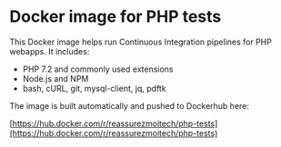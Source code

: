 # Docker image for PHP tests

This Docker image helps run Continuous Integration pipelines for PHP webapps. It includes:

- PHP 7.2 and commonly used extensions
- Node.js and NPM
- bash, cURL, git, mysql-client, jq, pdftk

The image is built automatically and pushed to Dockerhub here:

[https://hub.docker.com/r/reassurezmoitech/php-tests](https://hub.docker.com/r/reassurezmoitech/php-tests)
